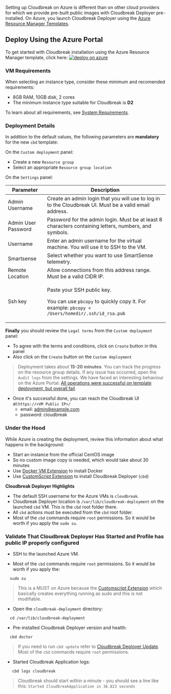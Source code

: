 Setting up Cloudbreak on Azure is different than on other cloud providers for which we provide pre-built public images with Cloudbreak Deployer pre-installed. On Azure, you launch Cloudbreak Deployer using the [Azure Resource Manager Templates](https://github.com/Azure/azure-quickstart-templates).

## Deploy Using the Azure Portal

To get started with Cloudbreak installation using the Azure Resource Manager template, click here: <a href="https://portal.azure.com/#create/Microsoft.Template/uri/https%3A%2F%2Fraw.githubusercontent.com%2Fsequenceiq%2Fazure-cbd-quickstart%2F1.16.6%2FmainTemplate.json">  ![deploy on azure](http://azuredeploy.net/deploybutton.png) </a>

### VM Requirements

When selecting an instance type, consider these minimum and recomended requirements:  
- 8GB RAM, 10GB disk, 2 cores 
- The minimum instance type suitable for Cloudbreak is **D2**

To learn about all requirements, see [System Requirements](onprem.md#system-requirements).

### Deployment Details

In addition to the default values, the following parameters are **mandatory** for the new `cbd` template:

On the `Custom deployment` panel:

  * Create a new `Resource group`
  * Select an appropriate `Resource group location`

On the `Settings` panel:

| Parameter | Description |
|---|---|
| Admin Username | Create an admin login that you will use to log in to the Cloudbreak UI. Must be a valid email address. |
| Admin User Password | Password for the admin login. Must be at least 8 characters containing letters, numbers, and symbols. |
| Username | Enter an admin username for the virtual machine. You will use it to SSH to the VM. |
| Smartsense | Select  whether you want to use SmartSense telemetry. |
| Remote Location | Allow connections from this address range. Must be a valid CIDR IP. |
| Ssh key| <p>Paste your SSH public key.</p><p>You can use `pbcopy` to quickly copy it. For example: `pbcopy < /Users/homedir/.ssh/id_rsa.pub`</p> |

**Finally** you should review the `Legal terms` from the `Custom deployment` panel:

  * To agree with the terms and conditions, click on `Create` button in this panel
  * Also click on the `Create` button on the `Custom deployment`

> Deployment takes about **15-20 minutes**. You can track the
progress on the resource group details. If any issue has occurred, open the `Audit logs` from the settings.
> We have faced an interesting behaviour on the Azure Portal: [All operations were successful on template deployment,
but overall fail](https://github.com/Azure/azure-quickstart-templates/issues/1294).

  * Once it's successful done, you can reach the Cloudbreak UI
at:```https://<VM Public IP>/```
    * email: admin@example.com
    * password: cloudbreak

### Under the Hood

While Azure is creating the deployment, review this information about what happens in the background:

  * Start an instance from the official CentOS image
  * So no custom image copy is needed, which would take about 30
   minutes
  * Use [Docker VM Extension](https://github.com/Azure/azure-docker-extension) to install Docker
  * Use [CustomScript Extension](https://github.com/Azure/azure-linux-extensions/tree/master/CustomScript) to install
Cloudbreak Deployer (`cbd`)

**Cloudbreak Deployer Highlights**

  * The default SSH username for the Azure VMs is `cloudbreak`.
  * Cloudbreak Deployer location is `/var/lib/cloudbreak-deployment` on the launched `cbd` VM. This is the
      `cbd` root folder there.
  * All `cbd` actions must be executed from the `cbd` root folder.
  * Most of the `cbd` commands require `root` permissions. So it would be worth if you apply the `sudo su`.

### Validate That Cloudbreak Deployer Has Started and Profile has public IP properly configured

- SSH to the launched Azure VM.

- Most of the `cbd` commands require `root` permissions. So it would be worth if you apply the:
```
  sudo su
```
> This is a MUST on Azure because the [Customscript Extension](https://github.com/Azure/azure-linux-extensions/tree/master/CustomScript) which basically creates everything running as sudo and this is not modifiable.

- Open the `cloudbreak-deployment` directory:
```
  cd /var/lib/cloudbreak-deployment
```

- Pre-installed Cloudbreak Deployer version and health:
```
  cbd doctor
```
>If you need to run `cbd update` refer to [Cloudbreak Deployer Update](update.md#update-cloudbreak-deployer). Most of the `cbd` commands require `root` permissions.

- Started Cloudbreak Application logs:
```
   cbd logs cloudbreak
```
>Cloudbreak should start within a minute - you should see a line like this: `Started CloudbreakApplication in 36.823 seconds`
